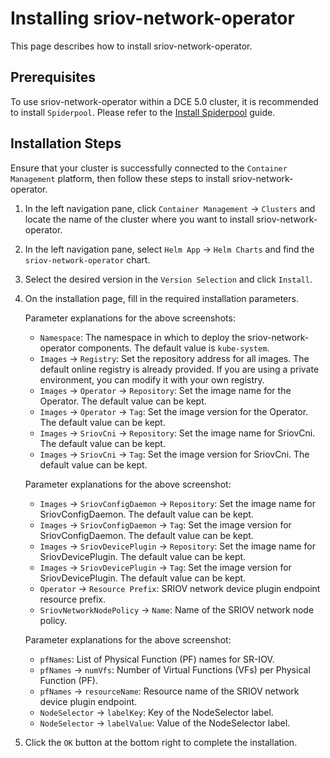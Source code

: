 # Installing sriov-network-operator

This page describes how to install sriov-network-operator.

## Prerequisites

To use sriov-network-operator within a DCE 5.0 cluster, it is recommended to install `Spiderpool`. Please refer to the [Install Spiderpool](../spiderpool/install/install.md) guide.

## Installation Steps

Ensure that your cluster is successfully connected to the `Container Management` platform, then follow these steps to install sriov-network-operator.

1. In the left navigation pane, click `Container Management` -> `Clusters` and locate the name of the cluster where you want to install sriov-network-operator.

2. In the left navigation pane, select `Helm App` -> `Helm Charts` and find the `sriov-network-operator` chart.

3. Select the desired version in the `Version Selection` and click `Install`.

4. On the installation page, fill in the required installation parameters.


    Parameter explanations for the above screenshots:

    - `Namespace`: The namespace in which to deploy the sriov-network-operator components. The default value is `kube-system`.
    - `Images` -> `Registry`: Set the repository address for all images. The default online registry is already provided. If you are using a private environment, you can modify it with your own registry.
    - `Images` -> `Operator` -> `Repository`: Set the image name for the Operator. The default value can be kept.
    - `Images` -> `Operator` -> `Tag`: Set the image version for the Operator. The default value can be kept.
    - `Images` -> `SriovCni` -> `Repository`: Set the image name for SriovCni. The default value can be kept.
    - `Images` -> `SriovCni` -> `Tag`: Set the image version for SriovCni. The default value can be kept.

    Parameter explanations for the above screenshot:

    - `Images` -> `SriovConfigDaemon` -> `Repository`: Set the image name for SriovConfigDaemon. The default value can be kept.
    - `Images` -> `SriovConfigDaemon` -> `Tag`: Set the image version for SriovConfigDaemon. The default value can be kept.
    - `Images` -> `SriovDevicePlugin` -> `Repository`: Set the image name for SriovDevicePlugin. The default value can be kept.
    - `Images` -> `SriovDevicePlugin` -> `Tag`: Set the image version for SriovDevicePlugin. The default value can be kept.
    - `Operator` -> `Resource Prefix`: SRIOV network device plugin endpoint resource prefix.
    - `SriovNetworkNodePolicy` -> `Name`: Name of the SRIOV network node policy.

    Parameter explanations for the above screenshot:

    - `pfNames`: List of Physical Function (PF) names for SR-IOV.
    - `pfNames` -> `numVfs`: Number of Virtual Functions (VFs) per Physical Function (PF).
    - `pfNames` -> `resourceName`: Resource name of the SRIOV network device plugin endpoint.
    - `NodeSelector` -> `labelKey`: Key of the NodeSelector label.
    - `NodeSelector` -> `labelValue`: Value of the NodeSelector label.

5. Click the `OK` button at the bottom right to complete the installation.
